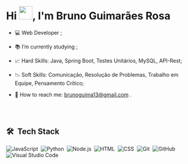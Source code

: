 <h1 align="left">Hi <img src="https://raw.githubusercontent.com/kaueMarques/kaueMarques/master/hi.gif" width="36px">, I'm Bruno Guimarães Rosa</h1>

- 💻 Web Developer ;

- 📚 I’m currently studying ;

- 📈 Hard Skills: Java, Spring Boot, Testes Unitários, MySQL, API-Rest;

- 📉 Soft Skills: Comunicação, Resolução de Problemas, Trabalho em Equipe, Pensamento Crítico;

- 📩 How to reach me: brunoguima13@gmail.com .


<br><br>

## 🛠 &nbsp;Tech Stack

![JavaScript](https://img.shields.io/badge/-JavaScript-05122A?style=flat&logo=javascript)&nbsp;
![Python](https://img.shields.io/badge/-Python-05122A?style=flat&logo=python)&nbsp;
![Node.js](https://img.shields.io/badge/-Node.js-05122A?style=flat&logo=node.js)&nbsp;
![HTML](https://img.shields.io/badge/-HTML-05122A?style=flat&logo=HTML5)&nbsp;
![CSS](https://img.shields.io/badge/-CSS-05122A?style=flat&logo=CSS3&logoColor=1572B6)&nbsp;
![Git](https://img.shields.io/badge/-Git-05122A?style=flat&logo=git)&nbsp;
![GitHub](https://img.shields.io/badge/-GitHub-05122A?style=flat&logo=github)&nbsp;
![Visual Studio Code](https://img.shields.io/badge/-Visual%20Studio%20Code-05122A?style=flat&logo=visual-studio-code&logoColor=007ACC)&nbsp;
